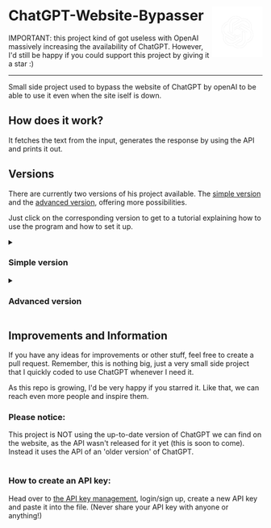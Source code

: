 # ChatGPT-Website-Bypasser <img src="readme/openai.png" align="right" height="100px"/>
IMPORTANT: this project kind of got useless with OpenAI massively increasing the availability of ChatGPT. However, I'd still be happy if you could support this project by giving it a star :)
<hr>



Small side project used to bypass the website of ChatGPT by openAI to be able to use it even when the site iself is down. 
## How does it work?
It fetches the text from the input, generates the response by using the API and prints it out.
## Versions
There are currently two versions of his project available. The [simple version](#simple-version) and the [advanced version](#advanced-version), offering more possibilities.

Just click on the corresponding version to get to a tutorial explaining how to use the program and how to set it up.
<details> 
<!-- add open at the end of the tag to make it pre opened (future) -->
 <summary><h3>Simple version</h3></summary>
 For this version, we're only gonna use the main.py file in the 'Simple' folder.
 
 #### Setup:
 1. Clone the repository
 2. Run ```pip install openai``` in your Terminal
 3. Replace the API key in line 24 with [your own API key](#how-to-create-an-api-key)
 4. Run ```/Simple/main.py```
</details>
<details>
 <summary><h3>Advanced version</h3></summary>
 For the advanced version, we are using the files inside of the 'Advanced' folder. 
 This version offers colors in the console and an option to save the results in a text file (if you got any more suggestions, let me know! Create a pull requests or contact me on Discord: CodeMode#2888). 

 #### Setup:
 1. Clone the repository
 3. ```cd``` to folder you cloned the repo into
 2. Run ```pip install /Advanced/requirements.txt```
 4. Correct the path (marked in the file with comments) to the path you cloned the repo into
 5. Replace the API key in line 42 with [your own API key](#how-to-create-an-api-key)
 6. Run ```/Advanced/advanced.py```
 Information: the saved results will be saved as txt in ```/Advanced/Results/```
</details>

## Improvements and Information
If you have any ideas for improvements or other stuff, feel free to create a pull request.
Remember, this is nothing big, just a very small side project that I quickly coded to use ChatGPT whenever I need it.


As this repo is growing, I'd be very happy if you starred it. Like that, we can reach even more people and inspire them. 
### Please notice:
This project is NOT using the up-to-date version of ChatGPT we can find on the website, as the API wasn't released for it yet (this is soon to come). Instead it uses the API of an 'older version' of ChatGPT.
#
### How to create an API key:
Head over to [the API key management](https://platform.openai.com/account/api-keys), login/sign up, create a new API key and paste it into the file. (Never share your API key with anyone or anything!)

